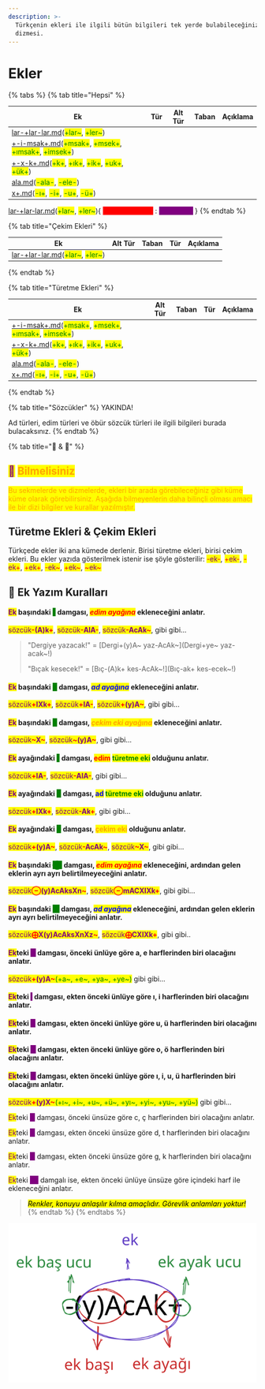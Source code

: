 ```yaml
---
description: >-
  Türkçenin ekleri ile ilgili bütün bilgileri tek yerde bulabileceğiniz ekler
  dizmesi.
---
```


# Ekler

{% tabs %}
{% tab title="Hepsi" %}
<table><thead><tr><th>Ek</th><th data-type="select">Tür</th><th data-type="select" data-multiple>Alt Tür</th><th data-type="select" data-multiple>Taban</th><th data-hidden>Açıklama</th></tr></thead><tbody><tr><td><a data-mention href="cekim-ekleri/lar-+lar-lar.md">lar-+lar-lar.md</a>(<mark style="color:green;">+lar~</mark>, <mark style="color:green;">+ler~</mark>)</td><td></td><td></td><td></td><td><mark style="color:blue;"></mark></td></tr><tr><td><a data-mention href="yapim-ekleri/+-i-msak+.md">+-i-msak+.md</a>(<mark style="color:green;">+msak+</mark>, <mark style="color:green;">+msek+</mark>, <mark style="color:green;">+ımsak+</mark>, <mark style="color:green;">+imsek+</mark>)</td><td></td><td></td><td></td><td><mark style="color:blue;"></mark></td></tr><tr><td><a data-mention href="yapim-ekleri/+-x-k+.md">+-x-k+.md</a>(<mark style="color:green;">+k+</mark>, <mark style="color:green;">+ık+</mark>, <mark style="color:green;">+ik+</mark>, <mark style="color:green;">+uk+</mark>, <mark style="color:green;">+ük+</mark>)</td><td></td><td></td><td></td><td><mark style="color:blue;"></mark></td></tr><tr><td><a data-mention href="yapim-ekleri/ala.md">ala.md</a>(<mark style="color:green;">-ala-</mark>, <mark style="color:green;">-ele-</mark>)</td><td></td><td></td><td></td><td><mark style="color:blue;"></mark></td></tr><tr><td><a data-mention href="yapim-ekleri/x+.md">x+.md</a>(<mark style="color:green;">-ı+</mark>, <mark style="color:green;">-i+</mark>, <mark style="color:green;">-u+</mark>, <mark style="color:green;">-ü+</mark>)</td><td></td><td></td><td></td><td><mark style="color:blue;"></mark></td></tr></tbody></table>

&#x20;[lar-+lar-lar.md](cekim-ekleri/lar-+lar-lar.md "mention")(<mark style="color:green;">+lar\~</mark>, <mark style="color:green;">+ler\~</mark>){ <mark style="color:red;background-color:red;">Adlık Çekim Eki</mark> : <mark style="color:purple;background-color:purple;">Çokluk eki</mark> }
{% endtab %}

{% tab title="Çekim Ekleri" %}
<table><thead><tr><th>Ek</th><th data-type="select" data-multiple>Alt Tür</th><th data-type="select" data-multiple>Taban</th><th data-hidden data-type="select">Tür</th><th data-hidden>Açıklama</th></tr></thead><tbody><tr><td><a data-mention href="cekim-ekleri/lar-+lar-lar.md">lar-+lar-lar.md</a>(<mark style="color:green;">+lar~</mark>, <mark style="color:green;">+ler~</mark>)</td><td></td><td></td><td></td><td><mark style="color:blue;"></mark></td></tr></tbody></table>
{% endtab %}

{% tab title="Türetme Ekleri" %}
<table><thead><tr><th>Ek</th><th data-type="select" data-multiple>Alt Tür</th><th data-type="select" data-multiple>Taban</th><th data-hidden data-type="select">Tür</th><th data-hidden>Açıklama</th></tr></thead><tbody><tr><td><a data-mention href="yapim-ekleri/+-i-msak+.md">+-i-msak+.md</a>(<mark style="color:green;">+msak+</mark>, <mark style="color:green;">+msek+</mark>, <mark style="color:green;">+ımsak+</mark>, <mark style="color:green;">+imsek+</mark>)</td><td></td><td></td><td></td><td><mark style="color:blue;"></mark></td></tr><tr><td><a data-mention href="yapim-ekleri/+-x-k+.md">+-x-k+.md</a>(<mark style="color:green;">+k+</mark>, <mark style="color:green;">+ık+</mark>, <mark style="color:green;">+ik+</mark>, <mark style="color:green;">+uk+</mark>, <mark style="color:green;">+ük+</mark>)</td><td></td><td></td><td></td><td><mark style="color:blue;"></mark></td></tr><tr><td><a data-mention href="yapim-ekleri/ala.md">ala.md</a>(<mark style="color:green;">-ala-</mark>, <mark style="color:green;">-ele-</mark>)</td><td></td><td></td><td></td><td><mark style="color:blue;"></mark></td></tr><tr><td><a data-mention href="yapim-ekleri/x+.md">x+.md</a>(<mark style="color:green;">-ı+</mark>, <mark style="color:green;">-i+</mark>, <mark style="color:green;">-u+</mark>, <mark style="color:green;">-ü+</mark>)</td><td></td><td></td><td></td><td><mark style="color:blue;"></mark></td></tr></tbody></table>
{% endtab %}

{% tab title="Sözcükler" %}
YAKINDA!

Ad türleri, edim türleri ve öbür sözcük türleri ile ilgili bilgileri burada bulacaksınız.
{% endtab %}

{% tab title="🦉 & 📜" %}
## <mark style="color:purple;">🦉</mark> <mark style="color:orange;">Bilmelisiniz</mark>

<mark style="color:orange;">Bu sekmelerde ve dizmelerde, ekleri bir arada görebileceğiniz gibi küme küme olarak görebilirsiniz. Aşağıda bilmeyenlerin daha bilinçli olması amacı ile bir dizi bilgiler ve kurallar yazılmıştır.</mark>

## Türetme Ekleri & Çekim Ekleri

Türkçede ekler iki ana kümede derlenir. Birisi türetme ekleri, birisi çekim ekleri. Bu ekler yazıda gösterilmek istenir ise şöyle gösterilir: <mark style="color:red;">-</mark><mark style="color:purple;">ek</mark><mark style="color:red;">-</mark>, <mark style="color:red;">+</mark><mark style="color:purple;">ek</mark><mark style="color:red;">-</mark>, <mark style="color:red;">-</mark><mark style="color:purple;">ek</mark><mark style="color:red;">+</mark>, <mark style="color:red;">+</mark><mark style="color:purple;">ek</mark><mark style="color:red;">+</mark>, <mark style="color:red;">-</mark><mark style="color:purple;">ek</mark><mark style="color:red;">\~</mark>, <mark style="color:red;">+</mark><mark style="color:purple;">ek</mark><mark style="color:red;">\~</mark>, <mark style="color:red;">\~</mark><mark style="color:purple;">ek</mark><mark style="color:red;">\~</mark>

## 📜 Ek Yazım Kuralları

#### <mark style="color:purple;">Ek</mark> başındaki <mark style="color:green;background-color:green;"></mark> <mark style="color:green;background-color:green;"></mark><mark style="color:green;background-color:green;">**-**</mark> <mark style="color:green;background-color:green;"></mark><mark style="color:green;background-color:green;"></mark> damgası, _<mark style="color:red;">edim ayağına</mark>_ ekleneceğini anlatır.&#x20;

<mark style="color:purple;">sözcük</mark><mark style="color:red;">**-**</mark><mark style="color:purple;">**(A)k**</mark><mark style="color:red;">**+**</mark>, <mark style="color:purple;">sözcük</mark><mark style="color:red;">**-**</mark><mark style="color:purple;">**AlA**</mark><mark style="color:red;">**-**</mark>, <mark style="color:purple;">sözcük</mark><mark style="color:red;">**-**</mark><mark style="color:purple;">**AcAk**</mark><mark style="color:red;">**\~**</mark>, gibi gibi...

> "Dergiye yazacak!" = \[Dergi+(y)A\~ yaz-AcAk\~]\(Dergi+ye\~ yaz-acak\~!)
>
> "Bıçak kesecek!" = \[Bıç-(A)k+ kes-AcAk\~!]\(Bıç-ak+ kes-ecek\~!)



#### <mark style="color:purple;">Ek</mark> başındaki <mark style="background-color:green;"></mark> <mark style="color:green;background-color:green;">**+**</mark> <mark style="background-color:green;"></mark> damgası, _<mark style="color:blue;">ad ayağına</mark>_ ekleneceğini anlatır.&#x20;

<mark style="color:purple;">sözcük</mark><mark style="color:red;">**+**</mark><mark style="color:purple;">**lXk**</mark><mark style="color:red;">**+**</mark>, <mark style="color:purple;">sözcük</mark><mark style="color:red;">**+**</mark><mark style="color:purple;">**lA**</mark><mark style="color:red;">**-**</mark>, <mark style="color:purple;">sözcük</mark><mark style="color:red;">**+**</mark><mark style="color:purple;">**(y)A**</mark><mark style="color:red;">**\~**</mark>, gibi gibi...

#### <mark style="color:purple;">Ek</mark> başındaki <mark style="background-color:green;"></mark> <mark style="color:green;background-color:green;">**\~**</mark> <mark style="background-color:green;"></mark> damgası, _<mark style="color:orange;">çekim eki ayağına</mark>_ ekleneceğini anlatır.

<mark style="color:purple;">sözcük</mark><mark style="color:red;">**\~**</mark><mark style="color:purple;">**X**</mark><mark style="color:red;">**\~**</mark>, <mark style="color:red;"></mark> <mark style="color:purple;">sözcük</mark><mark style="color:red;">**\~**</mark><mark style="color:purple;">**(y)A**</mark><mark style="color:red;">**\~**</mark>, gibi gibi...





#### <mark style="color:purple;">Ek</mark> ayağındaki <mark style="color:green;background-color:green;"></mark> <mark style="color:green;background-color:green;"></mark><mark style="color:green;background-color:green;">**-**</mark> <mark style="color:green;background-color:green;"></mark><mark style="color:green;background-color:green;"></mark> damgası, <mark style="color:red;">edim</mark> <mark style="color:green;">türetme eki</mark> olduğunu anlatır.&#x20;

<mark style="color:purple;">sözcük</mark><mark style="color:red;">**+**</mark><mark style="color:purple;">**lA**</mark><mark style="color:red;">**-**</mark>, <mark style="color:purple;">sözcük</mark><mark style="color:red;">**-**</mark><mark style="color:purple;">**AlA**</mark><mark style="color:red;">**-**</mark>, gibi gibi...

#### <mark style="color:purple;">Ek</mark> ayağındaki <mark style="background-color:green;"></mark> <mark style="color:green;background-color:green;">**+**</mark> <mark style="background-color:green;"></mark> damgası, <mark style="color:blue;">ad</mark> <mark style="color:green;">türetme eki</mark> olduğunu anlatır.&#x20;

<mark style="color:purple;">sözcük</mark><mark style="color:red;">**+**</mark><mark style="color:purple;">**lXk**</mark><mark style="color:red;">**+**</mark>, <mark style="color:purple;">sözcük</mark><mark style="color:red;">**-**</mark><mark style="color:purple;">**Ak**</mark><mark style="color:red;">**+**</mark>, gibi gibi...

#### <mark style="color:purple;">Ek</mark> ayağındaki <mark style="background-color:green;"></mark> <mark style="color:green;background-color:green;">**\~**</mark> <mark style="background-color:green;"></mark> damgası, <mark style="color:orange;">çekim eki</mark> olduğunu anlatır.&#x20;

<mark style="color:purple;">sözcük</mark><mark style="color:red;">**+**</mark><mark style="color:purple;">**(y)A**</mark><mark style="color:red;">**\~**</mark>, <mark style="color:purple;">sözcük</mark><mark style="color:red;">**-**</mark><mark style="color:purple;">**AcAk**</mark><mark style="color:red;">**\~**</mark>, <mark style="color:red;"></mark> <mark style="color:purple;">sözcük</mark><mark style="color:red;">**\~**</mark><mark style="color:purple;">**X**</mark><mark style="color:red;">**\~**</mark>, gibi gibi...



#### <mark style="color:purple;">Ek</mark> başındaki <mark style="background-color:green;"></mark> <mark style="color:green;background-color:green;">⊖</mark> <mark style="background-color:green;"></mark> damgası, _<mark style="color:red;">edim ayağına</mark>_ ekleneceğini, ardından gelen eklerin ayrı ayrı belirtilmeyeceğini anlatır.

<mark style="color:purple;">sözcük</mark><mark style="color:red;">**⊖**</mark><mark style="color:purple;">**(y)AcAksXn**</mark><mark style="color:red;">**\~**</mark>, <mark style="color:red;"></mark> <mark style="color:purple;">sözcük</mark><mark style="color:red;">**⊖**</mark><mark style="color:purple;">**mACXlXk**</mark><mark style="color:red;">**+**</mark>, gibi gibi...

#### <mark style="color:purple;">Ek</mark> başındaki <mark style="background-color:green;"></mark> <mark style="color:green;background-color:green;">⨁</mark> <mark style="background-color:green;"></mark> damgası, _<mark style="color:blue;">ad ayağına</mark>_ ekleneceğini, ardından gelen eklerin ayrı ayrı belirtilmeyeceğini anlatır.

<mark style="color:purple;">sözcük</mark><mark style="color:red;">**⨁**</mark><mark style="color:purple;">**X(y)AcAksXnXz**</mark><mark style="color:red;">**\~**</mark>, <mark style="color:red;"></mark> <mark style="color:purple;">sözcük</mark><mark style="color:red;">**⨁**</mark><mark style="color:purple;">**CXlXk**</mark><mark style="color:red;">**+**</mark>, gibi gibi..

#### <mark style="color:purple;">Ek</mark>teki <mark style="color:purple;background-color:purple;">A</mark> damgası, önceki ünlüye göre a, e harflerinden biri olacağını anlatır.

<mark style="color:purple;">sözcük</mark><mark style="color:red;">**+**</mark><mark style="color:purple;">**(y)A**</mark><mark style="color:red;">**\~**</mark><mark style="color:green;">(+a\~, +e\~, +ya\~, +ye\~)</mark> gibi gibi...

#### <mark style="color:purple;">Ek</mark>teki <mark style="color:purple;background-color:purple;">I</mark> damgası, ekten önceki ünlüye göre ı, i harflerinden biri olacağını anlatır.



#### <mark style="color:purple;">Ek</mark>teki <mark style="color:purple;background-color:purple;">U</mark> damgası, ekten önceki ünlüye göre u, ü harflerinden biri olacağını anlatır.



#### <mark style="color:purple;">Ek</mark>teki <mark style="color:purple;background-color:purple;">O</mark> damgası, ekten önceki ünlüye göre o, ö harflerinden biri olacağını anlatır.



#### <mark style="color:purple;">Ek</mark>teki <mark style="color:purple;background-color:purple;">X</mark> damgası, ekten önceki ünlüye göre ı, i, u, ü harflerinden biri olacağını anlatır.

<mark style="color:purple;">sözcük</mark><mark style="color:red;">**+**</mark><mark style="color:purple;">**(y)X**</mark><mark style="color:red;">**\~**</mark><mark style="color:green;">(+ı\~, +i\~, +u\~, +ü\~, +yı\~, +yi\~, +yu\~, +yü\~)</mark> gibi gibi...

<mark style="color:purple;"></mark>

<mark style="color:purple;">Ek</mark>teki <mark style="color:purple;background-color:purple;">C</mark> damgası, önceki ünsüze göre c, ç harflerinden biri olacağını anlatır.

<mark style="color:purple;">Ek</mark>teki <mark style="color:purple;background-color:purple;">D</mark> damgası, ekten önceki ünsüze göre d, t harflerinden biri olacağını anlatır.

<mark style="color:purple;">Ek</mark>teki <mark style="color:purple;background-color:purple;">G</mark> damgası, ekten önceki ünsüze göre g, k harflerinden biri olacağını anlatır.



<mark style="color:purple;">Ek</mark>teki <mark style="color:purple;background-color:purple;">(\*)</mark> damgalı ise, ekten önceki ünlüye ünsüze göre içindeki harf ile ekleneceğini anlatır.



> &#x20;_<mark style="background-color:yellow;"><mark style="color:yellow;background-color:yellow;"><mark style="color:yellow;background-color:yellow;"></mark> <mark style="background-color:yellow;"></mark><mark style="background-color:yellow;">Renkler, konuyu anlaşılır kılma amaçlıdır. Görevlik anlamları yoktur!</mark> <mark style="background-color:yellow;"></mark><mark style="background-color:yellow;"><mark style="color:yellow;background-color:yellow;"><mark style="color:yellow;background-color:yellow;"></mark>_&#x20;
{% endtab %}
{% endtabs %}

<img src=".gitbook/assets/file.drawing.svg" alt="" class="gitbook-drawing">
